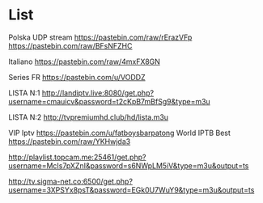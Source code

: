 # List
Polska UDP stream
https://pastebin.com/raw/rErazVFp
https://pastebin.com/raw/BFsNFZHC

Italiano
https://pastebin.com/raw/4mxFX8GN

Series FR
https://pastebin.com/u/VODDZ

LISTA N:1
http://landiptv.live:8080/get.php?username=cmauicv&password=t2cKpB7mBfSg9&type=m3u
 
LISTA N:2
http://tvpremiumhd.club/hd/lista.m3u

VIP Iptv
https://pastebin.com/u/fatboysbarpatong
World IPTB Best 
https://pastebin.com/raw/YKHwjda3

http://playlist.topcam.me:25461/get.php?username=McIs7pXZnI&password=s6NWpLM5iV&type=m3u&output=ts

http://tv.sigma-net.co:6500/get.php?username=3XPSYx8psT&password=EGk0U7WuY9&type=m3u&output=ts

